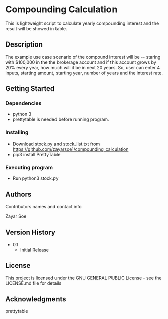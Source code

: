 # Compounding Calculation

This is lightweight script to calculate yearly compounding interest and the result will be showed in table.

## Description

The example use case scenario of the compound interest will be -- staring with $100,000 in the the brokerage account and if this account grows by 20% every year, how much will it be in next 20 years. So, user can enter 4 inputs, starting amount, starting year, number of years and the interest rate.



## Getting Started

### Dependencies

* python 3
* prettytable is needed before running program.



### Installing

* Download stock.py and stock_list.txt from https://github.com/zayarsoe1/compounding_calculation
* pip3 install PrettyTable

### Executing program

* Run python3 stock.py


## Authors

Contributors names and contact info

Zayar Soe


## Version History

* 0.1
    * Initial Release

## License

This project is licensed under the GNU GENERAL PUBLIC License - see the LICENSE.md file for details

## Acknowledgments

prettytable
